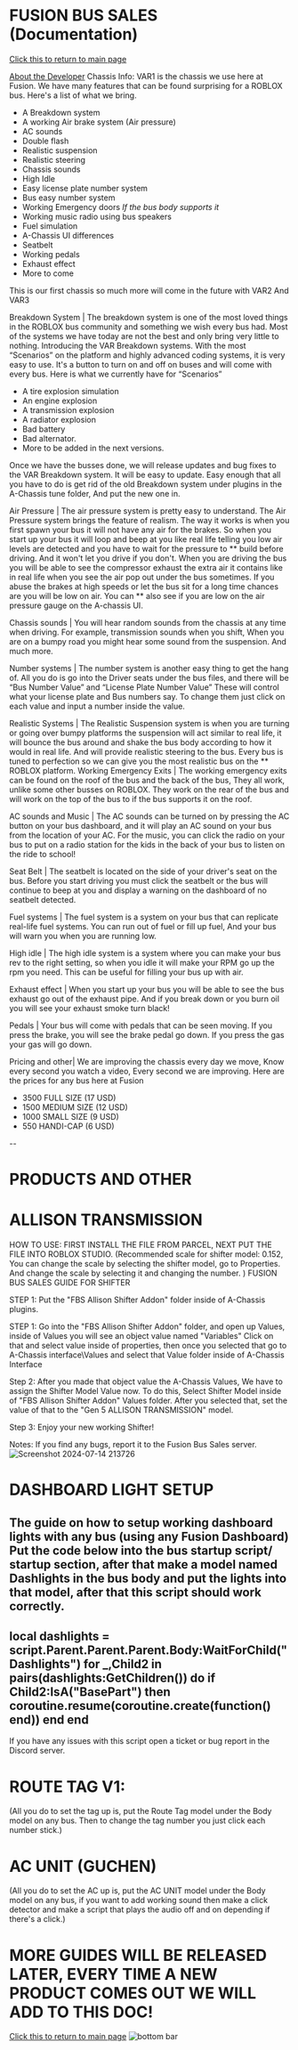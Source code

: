 # FUSION BUS SALES (Documentation)

[Click this to return to main page](https://ben-thedev.github.io)

[About the Developer](https://ben-thedev.github.io/FusionBusSalesAboutTheDeveloper/)
Chassis Info:
VAR1 is the chassis we use here at Fusion.  We have many features that can be found surprising for a ROBLOX bus.  Here's a list of what we bring.


- A Breakdown system
- A working Air brake system (Air pressure)
- AC sounds
- Double flash
- Realistic suspension
- Realistic steering
- Chassis sounds
- High Idle
- Easy license plate number system
- Bus easy number system
- Working Emergency doors *If the bus body supports it*
- Working music radio using bus speakers
- Fuel simulation
- A-Chassis UI differences
- Seatbelt
- Working pedals
- Exhaust effect
- More to come

 This is our first chassis so much more will come in the future with VAR2 And VAR3




 Breakdown System |
 The breakdown system is one of the most loved things in the ROBLOX bus community and something we wish every bus had.  Most of the systems we have today are not the best and only bring very little to nothing.  Introducing the VAR Breakdown systems.  With the most “Scenarios”  on the platform and highly advanced coding systems, it is very easy to use.  It's a button to turn on and off on buses and will come with every bus.  Here is what we currently have for “Scenarios”
- A tire explosion simulation
- An engine explosion
- A transmission explosion
- A radiator explosion
- Bad battery
- Bad alternator.
- More to be added in the next versions.

 Once we have the busses done,  we will release updates and bug fixes to the VAR Breakdown system.  It will be easy to update. Easy enough that all you have to do is get rid of the old Breakdown system under plugins in the A-Chassis tune folder, And put the new one in.



 Air Pressure |
 The air pressure system is pretty easy to understand.  The Air Pressure system brings the feature of realism.  The way it works is when you first spawn your bus it will not have any air for the brakes.  So when you start up your bus it will loop and beep at you like real life telling you low air levels are detected and you have to wait for the pressure to ** build before driving.  And it won't let you drive if you don't.  When you are driving the bus you will be able to see the compressor exhaust the extra air it contains like in real life when you see the air pop out under the bus sometimes.  If you abuse the brakes at high speeds or let the bus sit for a long time chances are you will be low on air.  You can ** also see if you are low on the air pressure gauge on the A-chassis UI.



 Chassis sounds |
 You will hear random sounds from the chassis at any time when driving.  For example, transmission sounds when you shift,  When you are on a bumpy road you might hear some sound from the suspension. And much more.



 Number systems |
 The number system is another easy thing to get the hang of.  All you do is go into the Driver seats under the bus files, and there will be “Bus Number Value”  and “License Plate Number Value”  These will control what your license plate and Bus numbers say.  To change them just click on each value and input a number inside the value.



 Realistic Systems |
 The Realistic Suspension system is when you are turning or going over bumpy platforms the suspension will act similar to real life,  it will bounce the bus around and shake the bus body according to how it would in real life.  And will provide realistic steering to the bus.  Every bus is tuned to perfection so we can give you the most realistic bus on the ** ROBLOX platform.
 Working Emergency Exits |
 The working emergency exits can be found on the roof of the bus and the back of the bus,  They all work, unlike some other busses on ROBLOX.  They work on the rear of the bus and will work on the top of the bus to if the bus supports it on the roof.



 AC sounds and Music |
 The AC sounds can be turned on by pressing the AC button on your bus dashboard,  and it will play an AC sound on your bus from the location of your AC.  For the music, you can click the radio on your bus to put on a radio station for the kids in the back of your bus to listen on the ride to school!



 Seat Belt |
 The seatbelt is located on the side of your driver's seat on the bus.  Before you start driving you must click the seatbelt or the bus will continue to beep at you and display a warning on the dashboard of no seatbelt detected.



 Fuel systems |
 The fuel system is a system on your bus that can replicate real-life fuel systems.  You can run out of fuel or fill up fuel,  And your bus will warn you when you are running low. 



 High idle |
 The high idle system is a system where you can make your bus rev to the right setting, so when you idle it will make your RPM go up the rpm you need.  This can be useful for filling your bus up with air.



 Exhaust effect |
 When you start up your bus you will be able to see the bus exhaust go out of the exhaust pipe.  And if you break down or you burn oil you will see your exhaust smoke turn black!



 Pedals |
 Your bus will come with pedals that can be seen moving.  If you press the brake, you will see the brake pedal go down.  If you press the gas your gas will go down.



 Pricing and other|
 We are improving the chassis every day we move,  Know every second you watch a video,  Every second we are improving.  Here are the prices for any bus here at Fusion
- 3500 FULL SIZE  (17 USD)
- 1500 MEDIUM SIZE (12 USD)
- 1000 SMALL SIZE (9 USD)
- 550 HANDI-CAP (6 USD)

--
# PRODUCTS AND OTHER

# ALLISON TRANSMISSION
 HOW TO USE:
 FIRST INSTALL THE FILE FROM PARCEL,
 NEXT PUT THE FILE INTO ROBLOX STUDIO.
 (Recommended scale for shifter model: 0.152, You can change the scale by selecting the shifter model, go to Properties.  And change the scale by selecting it and changing the number. )
 FUSION BUS SALES GUIDE FOR SHIFTER

STEP 1: Put the "FBS Allison Shifter Addon" folder inside of A-Chassis plugins.

 STEP 1: Go into the "FBS Allison Shifter Addon" folder,  and open up Values,
 inside of Values you will see an object value named "Variables"
 Click on that and select value inside of properties, then once you selected that go to A-Chassis interface\Values and select that Value folder inside of A-Chassis Interface

 Step 2: After you made that object value the A-Chassis Values,  We have to assign the Shifter Model Value now.
  To do this,  Select Shifter Model inside of "FBS Allison Shifter Addon" Values folder.   After you selected that,  set the value of that to the "Gen 5 ALLISON TRANSMISSION" model.

 Step 3:  Enjoy your new working Shifter!

 Notes:  If you find any bugs, report it to the Fusion Bus Sales server.
![Screenshot 2024-07-14 213726](https://github.com/user-attachments/assets/499b94c1-57f7-4939-b28f-a7edc31e27c0)

# DASHBOARD LIGHT SETUP
 The guide on how to setup working dashboard lights with any bus (using any Fusion Dashboard)
 Put the code below into the bus startup script/ startup section, after that make a model named Dashlights in the bus body and put the lights into that model, after that this script should work correctly.
 ------------------------------------------------------------------------

 local dashlights = script.Parent.Parent.Parent.Body:WaitForChild("Dashlights")
 for _,Child2 in pairs(dashlights:GetChildren()) do	
 if Child2:IsA("BasePart") then
 coroutine.resume(coroutine.create(function()	
  end))
end
end
 ------------------------------------------------------------------------

 If you have any issues with this script open a ticket or bug report in the Discord server. 

# ROUTE TAG V1:

 (All you do to set the tag up is, put the Route Tag model under the Body model on any bus.  Then to change the tag number you just click each number stick.)

# AC UNIT (GUCHEN)

 (All you do to set the AC up is, put the AC  UNIT model under the Body model on any bus, if you want to add working sound then make a click detector and make a script that plays the audio off and on depending if there's a click.)

# MORE GUIDES WILL BE RELEASED LATER, EVERY TIME A NEW PRODUCT COMES OUT WE WILL ADD TO THIS DOC!
[Click this to return to main page](https://ben-thedev.github.io)
![bottom bar](https://github.com/user-attachments/assets/cfe3dac1-1f38-49ed-ae1e-04bb2127ea2c)
